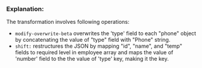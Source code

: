 ### Explanation: 

The transformation involves following operations:

* `modify-overwrite-beta` overwrites the 'type' field to each "phone" object by concatenating the value of "type" field with "Phone" string.
* `shift:` restructures the JSON by mapping "id", "name", and "temp" fields to required level in employee array and maps the value of 'number' field to the the value of 'type' key, making it the key. 